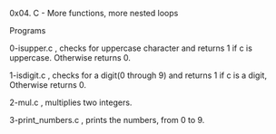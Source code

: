 0x04. C - More functions, more nested loops

Programs

0-isupper.c , checks for uppercase character and returns 1 if c is uppercase. Otherwise returns 0.

1-isdigit.c , checks for a digit(0 through 9) and returns 1 if c is a digit, Otherwise returns 0.

2-mul.c , multiplies two integers.

3-print_numbers.c ,  prints the numbers, from 0 to 9.
